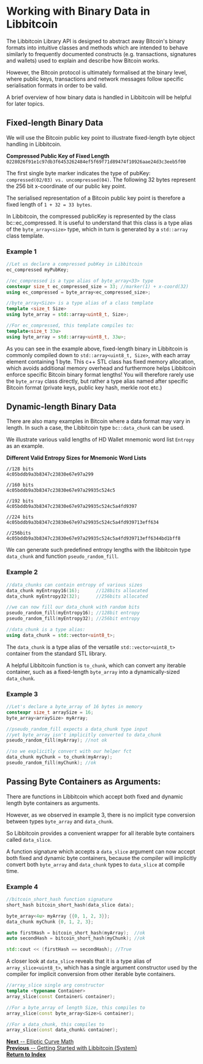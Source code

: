 # Working with Binary Data in Libbitcoin

The Libbitcoin Library API is designed to abstract away Bitcoin's binary formats into intuitive classes and methods which are intended to behave similarly to frequently documented constructs (e.g. transactions, signatures and wallets) used to explain and describe how Bitcoin works.

However, the Bitcoin protocol is ultimately formalised at the binary level, where public keys, transactions and network messages follow specific serialisation formats in order to be valid.

A brief overview of how binary data is handled in Libbitcoin will be helpful for later topics.

## Fixed-length Binary Data

We will use the Bitcoin public key point to illustrate fixed-length byte object handling in Libbitcoin.

<!-- ![alt text](https://ipfs.io/ipfs/Qmf4Zpqjjmqx9yGkkidRLnqzdc7XRM2kMFajFonR495wDu "Fixed Byte Data") -->

**Compressed Public Key of Fixed Length**
`0228026f91e1c97db3f6453262484ef5f69f71d89474f10926aae24d3c3eeb5f00`

The first single byte marker indicates the type of pubKey: `compressed(02/03) vs. uncompressed(04)`. The following 32 bytes represent the 256 bit x-coordinate of our public key point.

The serialised representation of a Bitcoin public key point is therefore a fixed length of `1 + 32 = 33 bytes`.

In Libbitcoin, the compressed publicKey is represented by the class bc::ec_compressed. It is useful to understand that this class is a type alias of the `byte_array<size>` type, which in turn is generated by a `std::array` class template.

### Example 1

```c++
//Let us declare a compressed pubKey in Libbitcoin
ec_compressed myPubKey;

//ec_compressed is a type alias of byte_array<33> type
constexpr size_t ec_compressed_size = 33; //marker(1) + x-coord(32)
using ec_compressed = byte_array<ec_compressed_size>;

//byte_array<Size> is a type alias of a class template
template <size_t Size>
using byte_array = std::array<uint8_t, Size>;

//For ec_compressed, this template compiles to:
template<size_t 33u>
using byte_array = std::array<uint8_t, 33u>;
```
As you can see in the example above, fixed-length binary in Libbitcoin is commonly compiled down to `std::array<uint8_t, Size>`, with each array element containing 1 byte. This c++ STL class has fixed memory allocation, which avoids additional memory overhead and furthermore helps Libbitcoin enforce specific Bitcoin binary format lengths! You will therefore rarely use the `byte_array` class directly, but rather a type alias named after specific Bitcoin format (private keys, public key hash, merkle root etc.)

## Dynamic-length Binary Data

There are also many examples in Bitcoin where a data format may vary in length. In such a case, the Libbitcoin type `bc::data_chunk` can be used.

We illustrate various valid lengths of HD Wallet mnemonic word list `Entropy` as an example.

<!-- ![alt text](https://ipfs.io/ipfs/QmXbJS6MeFHaYrZoSa96AUTDxexJKqfV16t7Mnah3QHb1z "Dynamic Byte Data") -->

**Different Valid Entropy Sizes for Mnemonic Word Lists**
```
//128 bits
4c05bddb9a3b8347c23830e67e97a299

//160 bits
4c05bddb9a3b8347c23830e67e97a29935c524c5

//192 bits
4c05bddb9a3b8347c23830e67e97a29935c524c5a4fd9397

//224 bits
4c05bddb9a3b8347c23830e67e97a29935c524c5a4fd939713eff634

//256bits
4c05bddb9a3b8347c23830e67e97a29935c524c5a4fd939713eff6344bd1bff8
```


We can generate such predefined entropy lengths with the libbitcoin type `data_chunk` and function `pseudo_random_fill`.

### Example 2

```c++
//data_chunks can contain entropy of various sizes
data_chunk myEntropy16(16);      //128bits allocated
data_chunk myEntropy32(32);      //256bits allocated

//we can now fill our data_chunk with random bits
pseudo_random_fill(myEntropy16); //128bit entropy
pseudo_random_fill(myEntropy32); //256bit entropy

//data_chunk is a type alias:
using data_chunk = std::vector<uint8_t>;
```

The `data_chunk` is a type alias of the versatile `std::vector<uint8_t>` container from the standard STL library.

A helpful Libbitcoin function is `to_chunk`, which can convert any iterable container, such as a fixed-length `byte_array` into a dynamically-sized `data_chunk`.

### Example 3

```c++
//Let's declare a byte_array of 16 bytes in memory
constexpr size_t arraySize = 16;
byte_array<arraySize> myArray;

//pseudo_random_fill expects a data_chunk type input
//yet byte_array isn't implicitly converted to data_chunk
pseudo_random_fill(myArray); //not ok

//so we explicitly convert with our helper fct
data_chunk myChunk = to_chunk(myArray);
pseudo_random_fill(myChunk); //ok
```  
## Passing Byte Containers as Arguments:
There are functions in Libbitcoin which accept both fixed and dynamic length byte containers as arguments.

However, as we observed in example 3, there is no implicit type conversion between types `byte_array` and `data_chunk`.

So Libbitcoin provides a convenient wrapper for all iterable byte containers called `data_slice`.

A function signature which accepts a `data_slice` argument can now accept both fixed and dynamic byte containers, because the compiler will implicitly convert both `byte_array` and `data_chunk` types to `data_slice` at compile time.

### Example 4
```cpp
//bitcoin_short_hash function signature
short_hash bitcoin_short_hash(data_slice data);

byte_array<4u> myArray {{0, 1, 2, 3}};
data_chunk myChunk {0, 1, 2, 3};

auto firstHash = bitcoin_short_hash(myArray);  //ok
auto secondHash = bitcoin_short_hash(myChunk); //ok

std::cout << (firstHash == secondHash); //True
```

A closer look at `data_slice` reveals that it is a type alias of `array_slice<uint8_t>`, which has a single argument constructor used by the compiler for implicit conversion from other iterable byte containers.

```cpp
//array_slice single arg constructor
template <typename Container>
array_slice(const Container& container);

//For a byte_array of length Size, this compiles to
array_slice(const byte_array<Size>& container);

//For a data_chunk, this compiles to
array_slice(const data_chunk& container);
```


[**Next** -- Elliptic Curve Math](https://github.com/libbitcoin/libbitcoin/wiki)  
[**Previous** -- Getting Started with Libbitcoin (System) ](https://github.com/libbitcoin/libbitcoin/wiki)  
[**Return to Index**](https://github.com/libbitcoin/libbitcoin/wiki)
